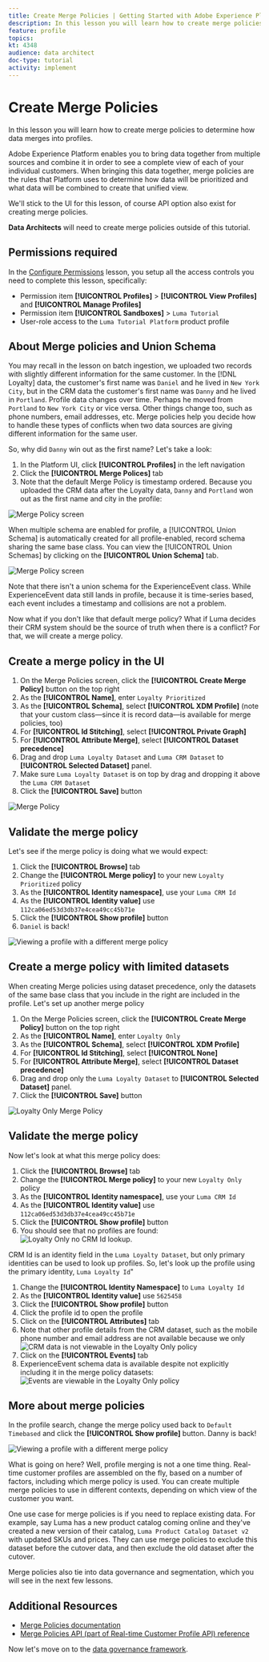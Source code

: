 ```yaml
---
title: Create Merge Policies | Getting Started with Adobe Experience Platform for Data Architects and Data Engineers
description: In this lesson you will learn how to create merge policies to determine how data merges into profiles. 
feature: profile
topics: 
kt: 4348
audience: data architect
doc-type: tutorial
activity: implement
---
```


# Create Merge Policies

In this lesson you will learn how to create merge policies to determine how data merges into profiles. 

Adobe Experience Platform enables you to bring data together from multiple sources and combine it in order to see a complete view of each of your individual customers. When bringing this data together, merge policies are the rules that Platform uses to determine how data will be prioritized and what data will be combined to create that unified view.

We'll stick to the UI for this lesson, of course API option also exist for creating merge policies.

**Data Architects** will need to create merge policies outside of this tutorial.

## Permissions required

In the [Configure Permissions](configure-permissions.md) lesson, you setup all the access controls you need to complete this lesson, specifically:


* Permission item **[!UICONTROL Profiles]** > **[!UICONTROL View Profiles]** and **[!UICONTROL Manage Profiles]**
* Permission item **[!UICONTROL Sandboxes]** > `Luma Tutorial`
* User-role access to the `Luma Tutorial Platform` product profile


## About Merge policies and Union Schema

You may recall in the lesson on batch ingestion, we uploaded two records with slightly different information for the same customer. In the [!DNL Loyalty] data, the customer's first name was `Daniel` and he lived in `New York City`, but in the CRM data the customer's first name was `Danny` and he lived in `Portland`. Profile data changes over time. Perhaps he moved from `Portland` to `New York City` or vice versa. Other things change too, such as phone numbers, email addresses, etc. Merge policies help you decide how to handle these types of conflicts when two data sources are giving different information for the same user.

So, why did `Danny` win out as the first name? Let's take a look:

1. In the Platform UI, click **[!UICONTROL Profiles]** in the left navigation
1. Click the **[!UICONTROL Merge Polices]** tab
1. Note that the default Merge Policy is timestamp ordered. Because you uploaded the CRM data after the Loyalty data, `Danny` and `Portland` won out as the first name and city in the profile:

![Merge Policy screen](assets/mergepolicies-default.png)

When multiple schema are enabled for profile, a [!UICONTROL Union Schema] is automatically created for all profile-enabled, record schema sharing the same base class. You can view the [!UICONTROL Union Schemas] by clicking on the **[!UICONTROL Union Schema]** tab.

![Merge Policy screen](assets/mergepolicies-unionSchema.png)

Note that there isn't a union schema for the ExperienceEvent class. While ExperienceEvent data still lands in profile, because it is time-series based, each event includes a timestamp and collisions are not a problem.

Now what if you don't like that default merge policy? What if Luma decides their CRM system should be the source of truth when there is a conflict? For that, we will create a merge policy.

## Create a merge policy in the UI

1. On the Merge Policies screen, click the **[!UICONTROL Create Merge Policy]** button on the top right
1. As the **[!UICONTROL Name]**, enter  `Loyalty Prioritized`
1. As the **[!UICONTROL Schema]**, select **[!UICONTROL XDM Profile]** (note that your custom class&mdash;since it is record data&mdash;is available for merge policies, too)
1. For **[!UICONTROL Id Stitching]**, select **[!UICONTROL Private Graph]**
1. For **[!UICONTROL Attribute Merge]**, select **[!UICONTROL Dataset precedence]**
1. Drag and drop `Luma Loyalty Dataset` and `Luma CRM Dataset` to **[!UICONTROL Selected Dataset]** panel.
1. Make sure `Luma Loyalty Dataset` is on top by drag and dropping it above the `Luma CRM Dataset`
1. Click the **[!UICONTROL Save]** button
<!--do i need to explain Private Graph? Is that GA?-->
![Merge Policy](assets/mergepolicies-newPolicy.png)

## Validate the merge policy

Let's see if the merge policy is doing what we would expect:

1. Click the **[!UICONTROL Browse]** tab
1. Change the **[!UICONTROL Merge policy]** to your new `Loyalty Prioritized` policy
1. As the **[!UICONTROL Identity namespace]**, use your `Luma CRM Id`
1. As the **[!UICONTROL Identity value]** use `112ca06ed53d3db37e4cea49cc45b71e`
1. Click the **[!UICONTROL Show profile]** button
1. `Daniel` is back!

![Viewing a profile with a different merge policy](assets/mergepolicies-lookupProfileWithMergePolicy.png)

## Create a merge policy with limited datasets

When creating Merge policies using dataset precedence, only the datasets of the same base class that you include in the right are included in the profile. Let's set up another merge policy

1. On the Merge Policies screen, click the **[!UICONTROL Create Merge Policy]** button on the top right
1. As the **[!UICONTROL Name]**, enter  `Loyalty Only`
1. As the **[!UICONTROL Schema]**, select **[!UICONTROL XDM Profile]** 
1. For **[!UICONTROL Id Stitching]**, select **[!UICONTROL None]**
1. For **[!UICONTROL Attribute Merge]**, select **[!UICONTROL Dataset precedence]**
1. Drag and drop only the `Luma Loyalty Dataset` to **[!UICONTROL Selected Dataset]** panel.
1. Click the **[!UICONTROL Save]** button

![Loyalty Only Merge Policy](assets/mergepolicies-loyaltyOnly.png)

## Validate the merge policy

Now let's look at what this merge policy does:

1. Click the **[!UICONTROL Browse]** tab
1. Change the **[!UICONTROL Merge policy]** to your new `Loyalty Only` policy
1. As the **[!UICONTROL Identity namespace]**, use your `Luma CRM Id`
1. As the **[!UICONTROL Identity value]** use `112ca06ed53d3db37e4cea49cc45b71e`
1. Click the **[!UICONTROL Show profile]** button
1. You should see that no profiles are found:
    ![Loyalty Only no CRM Id lookup.](assets/mergepolicies-loyaltyOnly-noCrmLookup.png)

CRM Id is an identity field in the `Luma Loyalty Dataset`, but only primary identities can be used to look up profiles. So, let's look up the profile using the primary identity, `Luma Loyalty Id`"

1. Change the **[!UICONTROL Identity Namespace]** to `Luma Loyalty Id`
1. As the **[!UICONTROL Identity value]** use `5625458`
1. Click the **[!UICONTROL Show profile]** button
1. Click the profile id to open the profile
1. Click on the **[!UICONTROL Attributes]** tab
1. Note that other profile details from the CRM dataset, such as the mobile phone number and email address are not available because we only
    ![CRM data is not viewable in the Loyalty Only policy](assets/mergepolicies-loyaltyOnly-attributes.png)
1. Click on the **[!UICONTROL Events]** tab
1. ExperienceEvent schema data is available despite not explicitly including it in the merge policy datasets:
    ![Events are viewable in the Loyalty Only policy](assets/mergepolicies-loyaltyOnly-events.png)

## More about merge policies

In the profile search, change the merge policy used back to `Default Timebased` and click the **[!UICONTROL Show profile]** button. Danny is back!

![Viewing a profile with a different merge policy](assets/mergepolicies-backToDanny.png)

What is going on here? Well, profile merging is not a one time thing. Real-time customer profiles are assembled on the fly, based on a number of factors, including which merge policy is used. You can create multiple merge policies to use in different contexts, depending on which view of the customer you want.

One use case for merge policies is if you need to replace existing data. For example, say Luma has a new product catalog coming online and they've created a new version of their catalog, `Luma Product Catalog Dataset v2` with updated SKUs and prices. They can use merge policies to exclude this dataset before the cutover data, and then exclude the old dataset after the cutover.

Merge policies also tie into data governance and segmentation, which you will see in the next few lessons.

## Additional Resources

* [Merge Policies documentation](https://docs.adobe.com/help/en/experience-platform/profile/ui/merge-policies.html)
* [Merge Policies API (part of Real-time Customer Profile API) reference](https://www.adobe.io/apis/experienceplatform/home/api-reference.html#/Merge_policies)

Now let's move on to the [data governance framework](apply-data-governance-framework.md).